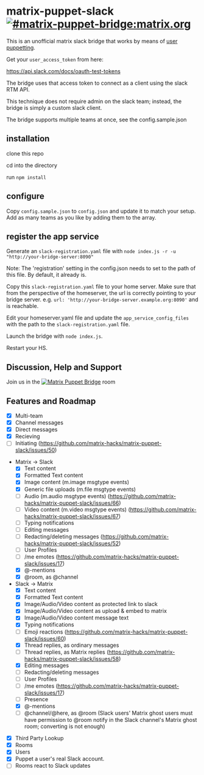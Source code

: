 # matrix-puppet-slack [![#matrix-puppet-bridge:matrix.org](https://img.shields.io/matrix/matrix-puppet-bridge:matrix.org.svg?label=%23matrix-puppet-bridge%3Amatrix.org&logo=matrix&server_fqdn=matrix.org)](https://matrix.to/#/#matrix-puppet-bridge:matrix.org)

This is an unofficial matrix slack bridge that works by means of [user puppetting](https://github.com/AndrewJDR/matrix-puppet-bridge).

Get your `user_access_token` from here:

https://api.slack.com/docs/oauth-test-tokens

The bridge uses that access token to connect as a client using the slack RTM API.

This technique does not require admin on the slack team; instead, the bridge is simply a custom slack client.

The bridge supports multiple teams at once, see the config.sample.json

## installation

clone this repo

cd into the directory

run `npm install`

## configure

Copy `config.sample.json` to `config.json` and update it to match your setup. Add as many teams as you like by adding them to the array.

## register the app service

Generate an `slack-registration.yaml` file with `node index.js -r -u "http://your-bridge-server:8090"`

Note: The 'registration' setting in the config.json needs to set to the path of this file. By default, it already is.

Copy this `slack-registration.yaml` file to your home server. Make sure that from the perspective of the homeserver, the url is correctly pointing to your bridge server. e.g. `url: 'http://your-bridge-server.example.org:8090'` and is reachable.

Edit your homeserver.yaml file and update the `app_service_config_files` with the path to the `slack-registration.yaml` file.

Launch the bridge with ```node index.js```.

Restart your HS.

## Discussion, Help and Support

Join us in the [![Matrix Puppet Bridge](https://user-images.githubusercontent.com/13843293/52007839-4b2f6580-24c7-11e9-9a6c-14d8fc0d0737.png)](https://matrix.to/#/#matrix-puppet-bridge:matrix.org) room

## Features and Roadmap

 - [x] Multi-team
 - [x] Channel messages
 - [x] Direct messages
  - [x] Recieving
  - [ ] Initiating (https://github.com/matrix-hacks/matrix-puppet-slack/issues/50)
 - Matrix -> Slack
   - [x] Text content
   - [x] Formatted Text content
   - [x] Image content (m.image msgtype events)
   - [x] Generic file uploads (m.file msgtype events)
   - [ ] Audio (m.audio msgtype events) (https://github.com/matrix-hacks/matrix-puppet-slack/issues/66)
   - [ ] Video content (m.video msgtype events) (https://github.com/matrix-hacks/matrix-puppet-slack/issues/67)
   - [ ] Typing notifications
   - [ ] Editing messages
   - [ ] Redacting/deleting messages (https://github.com/matrix-hacks/matrix-puppet-slack/issues/52)
   - [ ] User Profiles
   - [ ] /me emotes (https://github.com/matrix-hacks/matrix-puppet-slack/issues/17)
   - [x] @-mentions
   - [x] @room, as @channel
 - Slack -> Matrix
   - [x] Text content
   - [x] Formatted Text content
   - [x] Image/Audio/Video content as protected link to slack
   - [x] Image/Audio/Video content as upload & embed to matrix
   - [x] Image/Audio/Video content message text
   - [x] Typing notifications
   - [ ] Emoji reactions (https://github.com/matrix-hacks/matrix-puppet-slack/issues/60)
   - [x] Thread replies, as ordinary messages
   - [ ] Thread replies, as Matrix replies (https://github.com/matrix-hacks/matrix-puppet-slack/issues/58)
   - [x] Editing messages
   - [ ] Redacting/deleting messages
   - [ ] User Profiles
   - [ ] /me emotes (https://github.com/matrix-hacks/matrix-puppet-slack/issues/17)
   - [ ] Presence
   - [x] @-mentions
   - [ ] @channel/@here, as @room (Slack users' Matrix ghost users must have permission to @room notify in the Slack channel's Matrix ghost room; converting is not enough)
 - [x] Third Party Lookup
  - [x] Rooms
  - [x] Users
 - [x] Puppet a user's real Slack account.
 - [ ] Rooms react to Slack updates
